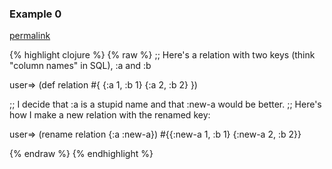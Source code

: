 ### Example 0
[permalink](#example-0)

{% highlight clojure %}
{% raw %}
;; Here's a relation with two keys (think "column names" in SQL), :a and :b

user=> (def relation #{  {:a 1, :b 1}  {:a 2, :b 2} })


;; I decide that :a is a stupid name and that :new-a would be better.
;; Here's how I make a new relation with the renamed key:

user=> (rename relation {:a :new-a})
#{{:new-a 1, :b 1} {:new-a 2, :b 2}}

{% endraw %}
{% endhighlight %}



